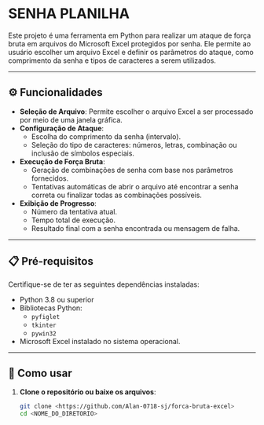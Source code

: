 # SENHA PLANILHA

Este projeto é uma ferramenta em Python para realizar um ataque de força bruta em arquivos do Microsoft Excel protegidos por senha. Ele permite ao usuário escolher um arquivo Excel e definir os parâmetros do ataque, como comprimento da senha e tipos de caracteres a serem utilizados.

---

## ⚙️ Funcionalidades

- **Seleção de Arquivo**: Permite escolher o arquivo Excel a ser processado por meio de uma janela gráfica.
- **Configuração de Ataque**:
  - Escolha do comprimento da senha (intervalo).
  - Seleção do tipo de caracteres: números, letras, combinação ou inclusão de símbolos especiais.
- **Execução de Força Bruta**:
  - Geração de combinações de senha com base nos parâmetros fornecidos.
  - Tentativas automáticas de abrir o arquivo até encontrar a senha correta ou finalizar todas as combinações possíveis.
- **Exibição de Progresso**:
  - Número da tentativa atual.
  - Tempo total de execução.
  - Resultado final com a senha encontrada ou mensagem de falha.

---

## 📋 Pré-requisitos

Certifique-se de ter as seguintes dependências instaladas:

- Python 3.8 ou superior
- Bibliotecas Python:
  - `pyfiglet`
  - `tkinter`
  - `pywin32`
- Microsoft Excel instalado no sistema operacional.

---

## 🚀 Como usar

1. **Clone o repositório ou baixe os arquivos**:
   ```bash
   git clone <https://github.com/Alan-0718-sj/forca-bruta-excel>
   cd <NOME_DO_DIRETORIO>
